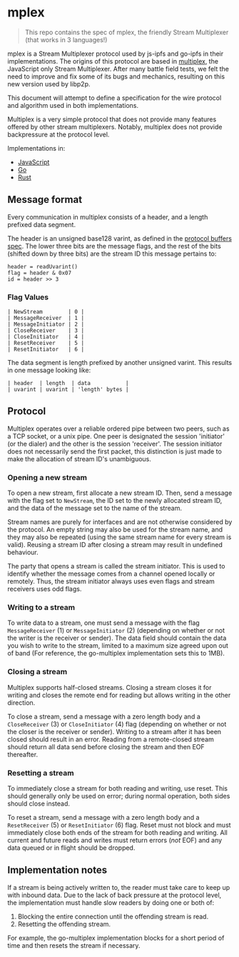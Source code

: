 # mplex

> This repo contains the spec of mplex, the friendly Stream Multiplexer (that works in 3 languages!)

mplex is a Stream Multiplexer protocol used by js-ipfs and go-ipfs in their implementations. The origins of this protocol are based in [multiplex](https://github.com/maxogden/multiplex), the JavaScript only Stream Multiplexer. After many battle field tests, we felt the need to improve and fix some of its bugs and mechanics, resulting on this new version used by libp2p.

This document will attempt to define a specification for the wire protocol and algorithm used in both implementations. 

Multiplex is a very simple protocol that does not provide many features offered by other stream multiplexers. Notably, multiplex does not provide backpressure at the protocol level.

Implementations in:

- [JavaScript](https://github.com/libp2p/js-libp2p-mplex)
- [Go](https://github.com/whyrusleeping/go-multiplex)
- [Rust](https://github.com/libp2p/rust-libp2p/tree/master/multiplex-rs)

## Message format

Every communication in multiplex consists of a header, and a length prefixed data segment.

The header is an unsigned base128 varint, as defined in the [protocol buffers spec](https://developers.google.com/protocol-buffers/docs/encoding#varints). The lower three bits are the message flags, and the rest of the bits (shifted down by three bits) are the stream ID this message pertains to:

```
header = readUvarint()
flag = header & 0x07
id = header >> 3
```

### Flag Values

```
| NewStream        | 0 |
| MessageReceiver  | 1 |
| MessageInitiator | 2 |
| CloseReceiver    | 3 |
| CloseInitiator   | 4 |
| ResetReceiver    | 5 |
| ResetInitiator   | 6 |
```

The data segment is length prefixed by another unsigned varint. This results in one message looking like:

``` 
| header  | length  | data           |
| uvarint | uvarint | 'length' bytes |
```

## Protocol

Multiplex operates over a reliable ordered pipe between two peers, such as a TCP socket, or a unix pipe. One peer is designated the session 'initiator' (or the dialer) and the other is the session 'receiver'. The session initiator does not
necessarily send the first packet, this distinction is just made to make the allocation of stream ID's unambiguous.

### Opening a new stream

To open a new stream, first allocate a new stream ID. Then, send a message with the flag set to `NewStream`, the ID set to the newly allocated stream ID, and the data of the message set to the name of the stream. 

Stream names are purely for interfaces and are not otherwise considered by the protocol. An empty string may also be used for the stream name, and they may also be repeated (using the same stream name for every stream is valid). Reusing a stream ID after closing a stream may result in undefined behaviour.

The party that opens a stream is called the stream initiator. This is used to identify whether the message comes from a channel opened locally or remotely. Thus, the stream initiator always uses even flags and stream receivers uses odd flags.

### Writing to a stream

To write data to a stream, one must send a message with the flag `MessageReceiver` (1) or `MessageInitiator` (2) (depending on whether or not the writer is the receiver or sender). The data field should contain the data you wish to write to the stream, limited to a maximum size agreed upon out of band (For reference, the go-multiplex implementation sets this to 1MB).

### Closing a stream

Multiplex supports half-closed streams. Closing a stream closes it for writing and closes the remote end for reading but allows writing in the other direction.

To close a stream, send a message with a zero length body and a `CloseReceiver` (3) or `CloseInitiator` (4) flag (depending on whether or not the closer is the receiver or sender). Writing to a stream after it has been closed should result
in an error. Reading from a remote-closed stream should return all data send before closing the stream and then EOF thereafter.

### Resetting a stream

To immediately close a stream for both reading and writing, use reset. This should generally only be used on error; during normal operation, both sides should close instead.

To reset a stream, send a message with a zero length body and a `ResetReceiver` (5) or `ResetInitiator` (6) flag. Reset must not block and must immediately close both ends of the stream for both reading and writing. All current and future reads and writes must return errors (*not* EOF) and any data queued or in flight should be dropped.

## Implementation notes

If a stream is being actively written to, the reader must take care to keep up with inbound data. Due to the lack of back pressure at the protocol level, the implementation must handle slow readers by doing one or both of:

1. Blocking the entire connection until the offending stream is read.
2. Resetting the offending stream.

For example, the go-multiplex implementation blocks for a short period of time and then resets the stream if necessary.
